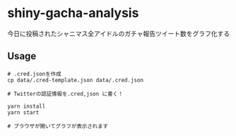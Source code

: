 # shiny-gacha-analysis

今日に投稿されたシャニマス全アイドルのガチャ報告ツイート数をグラフ化する

## Usage

```
# .cred.jsonを作成
cp data/.cred-template.json data/.cred.json

# Twitterの認証情報を.cred,json に書く！

yarn install
yarn start

# ブラウザが開いてグラフが表示されます
```
